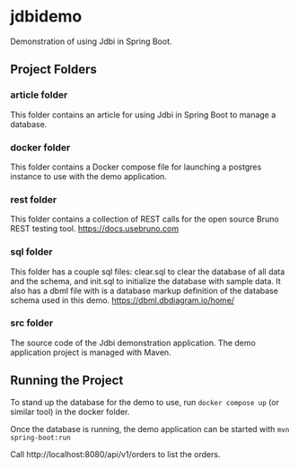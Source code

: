 # jdbidemo

Demonstration of using Jdbi in Spring Boot.

## Project Folders

### article folder
This folder contains an article for using Jdbi in Spring Boot to manage a database.

### docker folder
This folder contains a Docker compose file for launching a postgres instance to use with the demo application.

### rest folder
This folder contains a collection of REST calls for the open source Bruno REST testing tool. https://docs.usebruno.com

### sql folder
This folder has a couple sql files: clear.sql to clear the database of all data and the schema, and init.sql to initialize the database with sample data. It also has a dbml file with is a database markup definition of the database schema used in this demo. https://dbml.dbdiagram.io/home/

### src folder
The source code of the Jdbi demonstration application. The demo application project is managed with Maven.

## Running the Project

To stand up the database for the demo to use, run `docker compose up` (or similar tool) in the docker folder.

Once the database is running, the demo application can be started with `mvn spring-boot:run`

Call http://localhost:8080/api/v1/orders to list the orders. 

